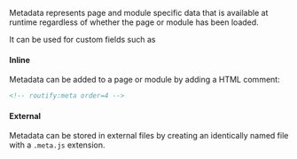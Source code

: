Metadata represents page and module specific data that is available at runtime regardless of whether the page or module has been loaded.

It can be used for custom fields such as 

#### Inline
Metadata can be added to a page or module by adding a HTML comment:
```html
<!-- routify:meta order=4 -->
```

#### External
Metadata can be stored in external files by creating an identically named file with a `.meta.js` extension.